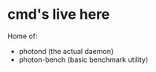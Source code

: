 cmd's live here
===============

Home of:

* photond (the actual daemon)
* photon-bench (basic benchmark utility)
